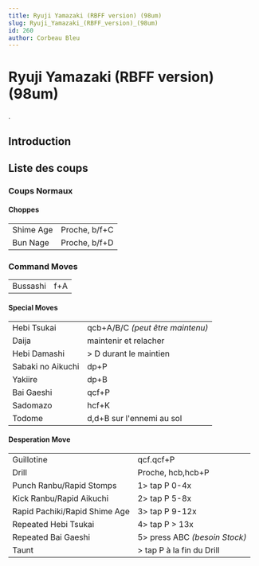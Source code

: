 ```yaml
---
title: Ryuji Yamazaki (RBFF version) (98um)
slug: Ryuji_Yamazaki_(RBFF_version)_(98um)
id: 260
author: Corbeau Bleu
---
```


# Ryuji Yamazaki (RBFF version) (98um)

.

## Introduction

## Liste des coups

### Coups Normaux

#### Choppes

|           |               |
|-----------|---------------|
| Shime Age | Proche, b/f+C |
| Bun Nage  | Proche, b/f+D |

### Command Moves

|          |     |
|----------|-----|
| Bussashi | f+A |

#### Special Moves

|                   |                                  |
|-------------------|----------------------------------|
| Hebi Tsukai       | qcb+A/B/C *(peut être maintenu)* |
| Daija             | maintenir et relacher            |
| Hebi Damashi      | \> D durant le maintien          |
| Sabaki no Aikuchi | dp+P                             |
| Yakiire           | dp+B                             |
| Bai Gaeshi        | qcf+P                            |
| Sadomazo          | hcf+K                            |
| Todome            | d,d+B sur l'ennemi au sol        |

#### Desperation Move

|                               |                                |
|-------------------------------|--------------------------------|
| Guillotine                    | qcf.qcf+P                      |
| Drill                         | Proche, hcb,hcb+P              |
| Punch Ranbu/Rapid Stomps      | 1\> tap P 0-4x                 |
| Kick Ranbu/Rapid Aikuchi      | 2\> tap P 5-8x                 |
| Rapid Pachiki/Rapid Shime Age | 3\> tap P 9-12x                |
| Repeated Hebi Tsukai          | 4\> tap P \> 13x               |
| Repeated Bai Gaeshi           | 5\> press ABC *(besoin Stock)* |
| Taunt                         | \> tap P à la fin du Drill     |
